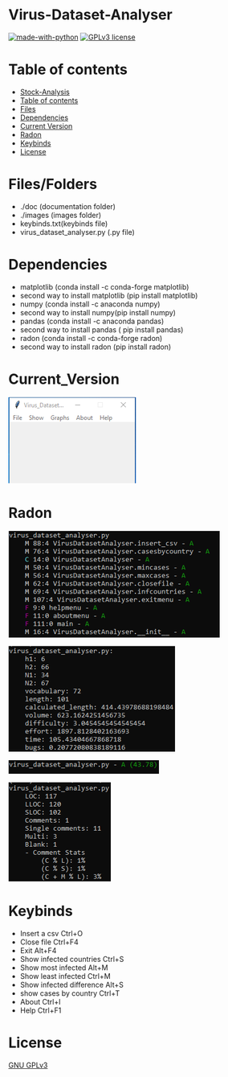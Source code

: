 # Virus-Dataset-Analyser


[![made-with-python](https://img.shields.io/badge/Made%20with-Python-1f425f.svg)](https://www.python.org/) [![GPLv3 license](https://img.shields.io/badge/License-GPLv3-blue.svg)](http://perso.crans.org/besson/LICENSE.html)

# Table of contents

<!--ts-->
  * [Stock-Analysis](#Stock-Analysis)
  * [Table of contents](#Table_of_contents)
  * [Files](#Files)
  * [Dependencies](#Dependencies)
  * [Current Version](#Current_Version)
  * [Radon](#Radon)
  * [Keybinds](#Keybinds)
  * [License](#License)
<!--te-->

# Files/Folders

<ul>
  <li> ./doc (documentation folder)
  <li> ./images (images folder) </li>
  <li> keybinds.txt(keybinds file) </li>
  <li> virus_dataset_analyser.py (.py file) </li>
</ul>

# Dependencies

<ul>
    <li> matplotlib (conda install -c conda-forge matplotlib) </li>
    <li> second way to install matplotlib (pip install matplotlib) </li>
    <li> numpy (conda install -c anaconda numpy) </li>
    <li> second way to install numpy(pip install numpy) </li>
    <li> pandas (conda install -c anaconda pandas) </li>
    <li> second way to install pandas ( pip install pandas) </li>
    <li> radon (conda install -c conda-forge radon) </li>
    <li> second way to install radon (pip install radon) </li>
</ul>

# Current_Version

<p><img src ="images/virus_dataset_analyser version.png" title = "Virus Dataset Analyser Version"/> </p>

# Radon

<p><img src ="images/radon cc virus_dataset_analyser.png" title = "Virus Dataset Analyser Radon cc"/> </p>
<p><img src ="images/radon hal virus_dataset_analyser.png" title = "Virus Dataset Analyser Radon hal"/> </p>
<p><img src ="images/radon mi virus_dataset_analyser.png" title = "Virus Dataset Analyser Radon mi"/> </p>
<p><img src ="images/radon raw virus_dataset_analyser.png" title = "Virus Dataset Analyser Radon raw"/> </p>

# Keybinds

<ul>
  <li> Insert a csv Ctrl+O </li>
  <li> Close file Ctrl+F4 </li>
  <li> Exit Alt+F4 </li>
  <li> Show infected countries Ctrl+S </li>
  <li> Show most infected Alt+M </li>
  <li> Show least infected Ctrl+M </li>
  <li> Show infected difference Alt+S</li>
  <li> show cases by country Ctrl+T </li>
  <li> About Ctrl+I </li>
  <li> Help Ctrl+F1 </li>
</ul>

# License

[GNU GPLv3](https://choosealicense.com/licenses/gpl-3.0/)